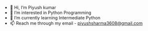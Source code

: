 - 👋 Hi, I’m Piyush kumar
- 👀 I’m interested in Python Programming
- 🌱 I’m currently learning Intermediate Python
- 📫 Reach me through my email - piyushsharma3608@gmail.com

<!---
Piyushkumar069/Piyushkumar069 is a ✨ special ✨ repository because its `README.md` (this file) appears on your GitHub profile.
You can click the Preview link to take a look at your changes.
--->
